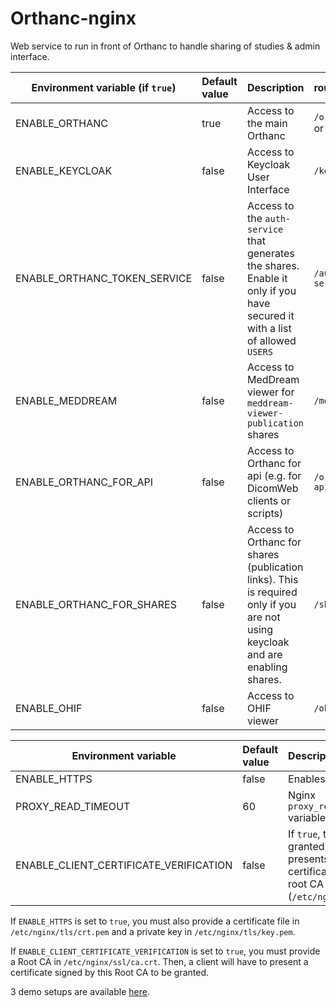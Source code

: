 <!--
SPDX-FileCopyrightText: 2022 - 2025 Orthanc Team SRL <info@orthanc.team>

SPDX-License-Identifier: CC0-1.0
-->

# Orthanc-nginx

Web service to run in front of Orthanc to handle sharing of studies & admin interface.

| Environment variable (if `true`) | Default value | Description                                                                                                                     | route             | redirected to container             |
|----------------------------------|:--------------|:--------------------------------------------------------------------------------------------------------------------------------|:------------------|:------------------------------------|
| ENABLE_ORTHANC                   | true          | Access to the main Orthanc                                                                                                      | `/orthanc/` or `/`| `http://orthanc:8042`               |
| ENABLE_KEYCLOAK                  | false         | Access to Keycloak User Interface                                                                                               | `/keycloak/`      | `http://keycloak:8080`              |
| ENABLE_ORTHANC_TOKEN_SERVICE     | false         | Access to the `auth-service` that generates the shares.  Enable it only if you have secured it with a list of allowed `USERS`   | `/auth-service/`  | `http://orthanc-auth-service:8000`  |
| ENABLE_MEDDREAM                  | false         | Access to MedDream viewer for `meddream-viewer-publication` shares                                                              | `/meddream/`      | `http://meddream:8080`              |
| ENABLE_ORTHANC_FOR_API           | false         | Access to Orthanc for api (e.g. for DicomWeb clients or scripts)                                                                | `/orthanc-api/`   | `http://orthanc-for-api:8042`       |
| ENABLE_ORTHANC_FOR_SHARES        | false         | Access to Orthanc for shares (publication links).  This is required only if you are not using keycloak and are enabling shares. | `/shares/`        | `http://orthanc-for-shares:8042`    |
| ENABLE_OHIF                      | false         | Access to OHIF viewer                                                                                                           | `/ohif/`          | `http://ohif:80`                    |


| Environment variable                    | Default value            | Description                                                                                                                            |
|-----------------------------------------|:-------------------------|:---------------------------------------------------------------------------------------------------------------------------------------|
| ENABLE_HTTPS                            | false                    | Enables HTTPS                                                                                                                          |
| PROXY_READ_TIMEOUT                      | 60                       | Nginx `proxy_read_timeout` variable (s)                                                                                                |
| ENABLE_CLIENT_CERTIFICATE_VERIFICATION  | false                    | If `true`, the access is granted only if the client presents a client certificate signed by the root CA (`/etc/nginx/ssl/ca.crt`)      |


If `ENABLE_HTTPS` is set to `true`, you must also provide a certificate file in `/etc/nginx/tls/crt.pem` and a private key in `/etc/nginx/tls/key.pem`.

If `ENABLE_CLIENT_CERTIFICATE_VERIFICATION` is set to `true`, you must provide a Root CA in `/etc/nginx/ssl/ca.crt`. Then, a client will have to present a certificate signed by this Root CA to be granted.

3 demo setups are available [here](https://github.com/orthanc-team/orthanc-auth-service/tree/main/minimal-setup).
